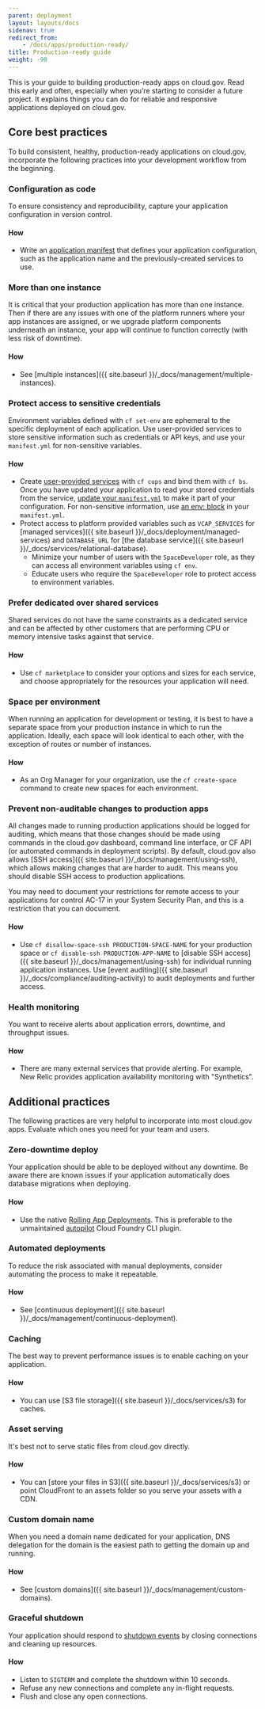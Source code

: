```yaml
---
parent: deployment
layout: layouts/docs
sidenav: true
redirect_from: 
    - /docs/apps/production-ready/
title: Production-ready guide
weight: -90
---
```


This is your guide to building production-ready apps on cloud.gov. Read this early and often, especially when you’re starting to consider a future project. It explains things you can do for reliable and responsive applications deployed on cloud.gov.

## Core best practices
To build consistent, healthy, production-ready applications on cloud.gov, incorporate the following practices into your development workflow from the beginning.

### Configuration as code
To ensure consistency and reproducibility, capture your application configuration in version control.

#### How
* Write an [application manifest](https://docs.cloudfoundry.org/devguide/deploy-apps/manifest.html) that defines your application configuration, such as the application name and the previously-created services to use.

### More than one instance
It is critical that your production application has more than one instance. Then if
there are any issues with one of the platform runners where your app instances are assigned, or we upgrade platform components underneath an instance, your app will continue to function correctly (with less risk of downtime).

#### How
* See [multiple instances]({{ site.baseurl }}/_docs/management/multiple-instances).

### Protect access to sensitive credentials
Environment variables defined with `cf set-env` are ephemeral to the specific deployment of each application. Use user-provided services to store sensitive information such as credentials or API keys, and use your `manifest.yml` for non-sensitive variables.

#### How
* Create [user-provided services](https://docs.cloudfoundry.org/devguide/services/user-provided.html) with `cf cups` and bind them with `cf bs`. Once you have updated your application to read your stored credentials from the service, [update your `manifest.yml`](https://docs.cloudfoundry.org/devguide/deploy-apps/manifest.html#services-block) to make it part of your configuration. For non-sensitive information, use [an env: block](https://docs.cloudfoundry.org/devguide/deploy-apps/manifest.html#env-block) in your `manifest.yml`.
* Protect access to platform provided variables such as `VCAP_SERVICES` for [managed services]({{ site.baseurl }}/_docs/deployment/managed-services) and `DATABASE_URL` for [the database service]({{ site.baseurl }}/_docs/services/relational-database).
  * Minimize your number of users with the `SpaceDeveloper` role, as they can access all environment variables using `cf env`.
  * Educate users who require the `SpaceDeveloper` role to protect access to environment variables.

### Prefer dedicated over shared services
Shared services do not have the same constraints as a dedicated service and can be affected by other customers that are performing CPU or memory intensive tasks against that service.

#### How
* Use `cf marketplace` to consider your options and sizes for each service, and choose appropriately for the resources your application will need.

### Space per environment
When running an application for development or testing, it is best to have a separate space from your production instance in which to run the application. Ideally, each space will look identical to each other, with the exception of routes or number of instances.

#### How
* As an Org Manager for your organization, use the `cf create-space` command to create new spaces for each environment.

### Prevent non-auditable changes to production apps

All changes made to running production applications should be logged for auditing, which means that those changes should be made using commands in the cloud.gov dashboard, command line interface, or CF API (or automated commands in deployment scripts). By default, cloud.gov also allows [SSH access]({{ site.baseurl }}/_docs/management/using-ssh), which allows making changes that are harder to audit. This means you should disable SSH access to production applications.

You may need to document your restrictions for remote access to your applications for control AC-17 in your System Security Plan, and this is a restriction that you can document.

#### How
* Use `cf disallow-space-ssh PRODUCTION-SPACE-NAME` for your production space or `cf disable-ssh PRODUCTION-APP-NAME` to [disable SSH access]({{ site.baseurl }}/_docs/management/using-ssh) for individual running application instances. Use [event auditing]({{ site.baseurl }}/_docs/compliance/auditing-activity) to audit deployments and further access.

### Health monitoring
You want to receive alerts about application errors, downtime, and throughput issues.

#### How
* There are many external services that provide alerting. For example, New Relic provides application availability monitoring with "Synthetics".

## Additional practices
The following practices are very helpful to incorporate into most cloud.gov apps. Evaluate which ones you need for your team and users.

### Zero-downtime deploy
Your application should be able to be deployed without any downtime. Be aware there are known issues if your application automatically does database migrations when deploying.

#### How
* Use the native [Rolling App Deployments](https://docs.cloudfoundry.org/devguide/deploy-apps/rolling-deploy.html). This is preferable to the unmaintained [autopilot](https://github.com/contraband/autopilot) Cloud Foundry CLI plugin.

### Automated deployments
To reduce the risk associated with manual deployments, consider automating the process to make it repeatable.

#### How
* See [continuous deployment]({{ site.baseurl }}/_docs/management/continuous-deployment).

### Caching
The best way to prevent performance issues is to enable caching on your application.

#### How
* You can use [S3 file storage]({{ site.baseurl }}/_docs/services/s3) for caches.

### Asset serving
It's best not to serve static files from cloud.gov directly.

#### How
* You can [store your files in S3]({{ site.baseurl }}/_docs/services/s3) or point CloudFront to an assets folder so you serve your assets with a CDN.

### Custom domain name
When you need a domain name dedicated for your application, DNS delegation for the domain is the easiest path to getting the domain up and running.

#### How
* See [custom domains]({{ site.baseurl }}/_docs/management/custom-domains).

### Graceful shutdown
Your application should respond to [shutdown
events](http://docs.cloudfoundry.org/devguide/deploy-apps/app-lifecycle.html#shutdown)
by closing connections and cleaning up resources.

#### How
- Listen to `SIGTERM` and complete the shutdown within 10 seconds.
- Refuse any new connections and complete any in-flight requests.
- Flush and close any open connections.
